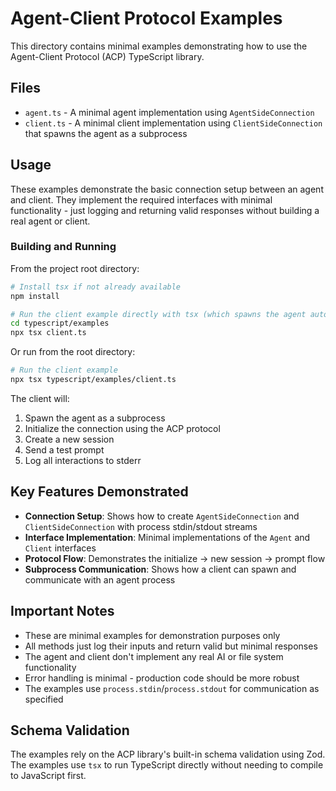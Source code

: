 # Agent-Client Protocol Examples

This directory contains minimal examples demonstrating how to use the Agent-Client Protocol (ACP) TypeScript library.

## Files

- `agent.ts` - A minimal agent implementation using `AgentSideConnection`
- `client.ts` - A minimal client implementation using `ClientSideConnection` that spawns the agent as a subprocess

## Usage

These examples demonstrate the basic connection setup between an agent and client. They implement the required interfaces with minimal functionality - just logging and returning valid responses without building a real agent or client.

### Building and Running

From the project root directory:

```bash
# Install tsx if not already available
npm install

# Run the client example directly with tsx (which spawns the agent automatically)
cd typescript/examples
npx tsx client.ts
```

Or run from the root directory:

```bash
# Run the client example
npx tsx typescript/examples/client.ts
```

The client will:

1. Spawn the agent as a subprocess
2. Initialize the connection using the ACP protocol
3. Create a new session
4. Send a test prompt
5. Log all interactions to stderr

## Key Features Demonstrated

- **Connection Setup**: Shows how to create `AgentSideConnection` and `ClientSideConnection` with process stdin/stdout streams
- **Interface Implementation**: Minimal implementations of the `Agent` and `Client` interfaces
- **Protocol Flow**: Demonstrates the initialize → new session → prompt flow
- **Subprocess Communication**: Shows how a client can spawn and communicate with an agent process

## Important Notes

- These are minimal examples for demonstration purposes only
- All methods just log their inputs and return valid but minimal responses
- The agent and client don't implement any real AI or file system functionality
- Error handling is minimal - production code should be more robust
- The examples use `process.stdin`/`process.stdout` for communication as specified

## Schema Validation

The examples rely on the ACP library's built-in schema validation using Zod. The examples use `tsx` to run TypeScript directly without needing to compile to JavaScript first.
